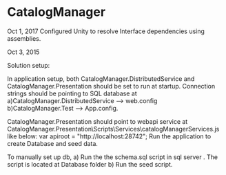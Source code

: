 # CatalogManager
Oct 1, 2017
Configured Unity to resolve Interface dependencies using assemblies.

Oct 3, 2015

Solution setup:

In application setup, both CatalogManager.DistributedService and CatalogManager.Presentation should be set to run at startup.
Connection strings should be pointing to SQL database at 
a)CatalogManager.DistributedService --> web.config 
b)CatalogManager.Test --> App.config.

CatalogManager.Presentation should point to webapi service at CatalogManager.Presentation\Scripts\Services\catalogManagerServices.js 
like below: var apiroot = "http://localhost:28742";
Run the application to create Database and seed data. 

To manually set up db, 
a) Run the the schema.sql script in sql server . The script is located at Database folder 
b) Run the seed script.
